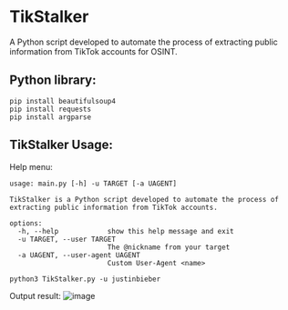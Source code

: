 # TikStalker
A Python script developed to automate the process of extracting public information from TikTok accounts for OSINT.

## Python library:
```text
pip install beautifulsoup4
pip install requests
pip install argparse
```

## TikStalker Usage:
Help menu:
```
usage: main.py [-h] -u TARGET [-a UAGENT]

TikStalker is a Python script developed to automate the process of extracting public information from TikTok accounts.

options:
  -h, --help            show this help message and exit
  -u TARGET, --user TARGET
                        The @nickname from your target
  -a UAGENT, --user-agent UAGENT
                        Custom User-Agent <name>

```
```
python3 TikStalker.py -u justinbieber
```
Output result:
![image](https://github.com/P4nD3m1CB0Y0xD/TikStalker/assets/123909611/1282ccaf-3581-4fb7-9466-00351e8b47cc)
